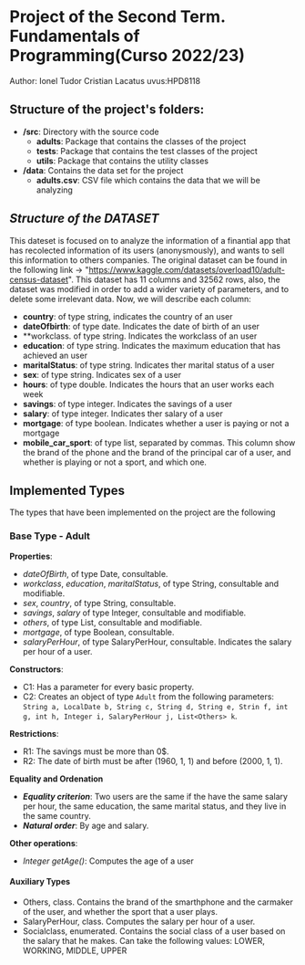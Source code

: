 # Project of the Second Term. Fundamentals of Programming(Curso 2022/23)
Author: Ionel Tudor Cristian Lacatus   uvus:HPD8118

## Structure of the project's folders:

* **/src**: Directory with the source code
  * **adults**: Package that contains the classes of the project
  * **tests**: Package that contains the test classes of the project
  * **utils**:  Package that contains the utility classes
* **/data**: Contains the data set for the project
    * **adults.csv**: CSV file which contains the data that we will be analyzing
    
## *Structure of the DATASET*

This dateset is focused on to analyze the information of a finantial app that has recolected information of its users (anonysmously), and wants to sell this information to others companies.
The original dataset can be found in the following link -> "https://www.kaggle.com/datasets/overload10/adult-census-dataset".
This dataset has 11 columns and 32562 rows, also, the dataset was modified in order to add a wider variety of parameters, and to delete some irrelevant data. Now, we will describe each column:

* **country**: of type string, indicates the country of an user
* **dateOfbirth**: of type date. Indicates the date of birth of an user 
* **workclass. of type string. Indicates the workclass of an user
* **education**: of type string. Indicates the maximum education that has achieved an user
* **maritalStatus**: of type string. Indicates ther marital status of a user
* **sex**: of type string. Indicates sex of a user
* **hours**: of type double. Indicates the hours that an user works each week
* **savings**: of type integer. Indicates the savings of a user
* **salary**: of type integer. Indicates ther salary of a user
* **mortgage**: of type boolean. Indicates whether a user is paying or not a mortgage
* **mobile_car_sport**: of type list, separated by commas. This column show the brand of the phone and the brand of the principal car of a user, and whether is playing or not a sport, and which one.

## Implemented Types

The types that have been implemented on the project are the following

### Base Type - Adult

**Properties**:

- _dateOfBirth_, of type Date, consultable.
- _workclass_, _education_, _maritalStatus_, of type String, consultable and modifiable.
- _sex_, _country_, of type String, consultable.
- _savings_, _salary_ of type Integer, consultable and modifiable.
- _others_, of type List<Others>, consultable and modifiable.
- _mortgage_, of type Boolean, consultable.
- _salaryPerHour_, of type SalaryPerHour, consultable. Indicates the salary per hour of a user.

**Constructors**: 

- C1: Has a parameter for every basic property.
- C2: Creates an object of type ```Adult``` from the following parameters: ```String a, LocalDate b, String c, String d, String e, Strin f, int g, int h, Integer i, SalaryPerHour j, List<Others> k```.

**Restrictions**:
 
- R1: The savings must be more than 0$.
- R2: The date of birth must be after (1960, 1, 1) and before (2000, 1, 1).

**Equality and Ordenation**

* ***Equality criterion***: Two users are the same if the have the same salary per hour, the same education, the same marital status, and they live in the same country.
* ***Natural order***: By age and salary.

**Other operations**:

- _Integer getAge()_: Computes the age of a user

#### Auxiliary Types

- Others, class. Contains the brand of the smarthphone and the carmaker of the user, and whether the sport that a user plays.
- SalaryPerHour, class. Computes the salary per hour of a user.
- Socialclass, enumerated. Contains the social class of a user based on the salary that he makes. Can take the following values: LOWER, WORKING, MIDDLE, UPPER
